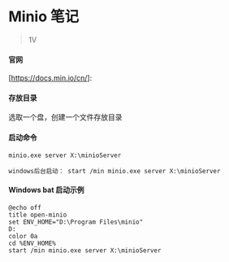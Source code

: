 # Minio 笔记

> 1V



#### 官网

[https://docs.min.io/cn/]: 

#### 存放目录

选取一个盘，创建一个文件存放目录

#### 启动命令

```
minio.exe server X:\minioServer
```

```
windows后台启动： start /min minio.exe server X:\minioServer
```

#### Windows bat 启动示例

```
@echo off
title open-minio
set ENV_HOME="D:\Program Files\minio"
D:
color 0a
cd %ENV_HOME%
start /min minio.exe server X:\minioServer
```